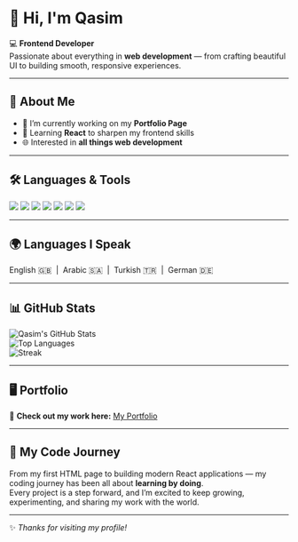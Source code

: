 # 👋 Hi, I'm Qasim  

💻 **Frontend Developer**  
Passionate about everything in **web development** — from crafting beautiful UI to building smooth, responsive experiences.  

---

## 🚀 About Me
- 🔭 I’m currently working on my **Portfolio Page**  
- 🌱 Learning **React** to sharpen my frontend skills  
- 🌐 Interested in **all things web development**  

---

## 🛠️ Languages & Tools
<p align="left">
  <img src="https://img.shields.io/badge/HTML5-E34F26?style=for-the-badge&logo=html5&logoColor=white" />
  <img src="https://img.shields.io/badge/CSS3-1572B6?style=for-the-badge&logo=css3&logoColor=white" />
  <img src="https://img.shields.io/badge/JavaScript-F7DF1E?style=for-the-badge&logo=javascript&logoColor=black" />
  <img src="https://img.shields.io/badge/React-20232A?style=for-the-badge&logo=react&logoColor=61DAFB" />
  <img src="https://img.shields.io/badge/TailwindCSS-38B2AC?style=for-the-badge&logo=tailwind-css&logoColor=white" />
  <img src="https://img.shields.io/badge/Git-F05032?style=for-the-badge&logo=git&logoColor=white" />
  <img src="https://img.shields.io/badge/GitHub-181717?style=for-the-badge&logo=github&logoColor=white" />
</p>

---

## 🌍 Languages I Speak
<p align="left">
  English 🇬🇧 &nbsp;|&nbsp; Arabic 🇸🇦 &nbsp;|&nbsp; Turkish 🇹🇷 &nbsp;|&nbsp; German 🇩🇪
</p>

---

## 📊 GitHub Stats
![Qasim's GitHub Stats](https://github-readme-stats.vercel.app/api?username=Qasim-alhardanee&show_icons=true&theme=radical)  
![Top Languages](https://github-readme-stats.vercel.app/api/top-langs/?username=Qasim-alhardanee&layout=compact&theme=radical)  
![Streak](https://streak-stats.demolab.com?user=qasim-alhardanee&theme=radical&hide_border=true&border_radius=6)

 

---

## 🖥️ Portfolio
🚀 **Check out my work here:** [My Portfolio]([https://your-portfolio-link.com](https://github.com/Qasim-Alhardanee))  

---

## 📖 My Code Journey
From my first HTML page to building modern React applications — my coding journey has been all about **learning by doing**.  
Every project is a step forward, and I’m excited to keep growing, experimenting, and sharing my work with the world.  

---
✨ *Thanks for visiting my profile!*  
